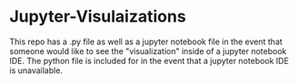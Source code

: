 # Jupyter-Visulaizations
This repo has a .py file as well as a jupyter notebook file in the event that someone would like to see the "visualization" inside of a jupyter notebook IDE.
The python file is included for in the event that a jupyter notebook IDE is unavailable. 
